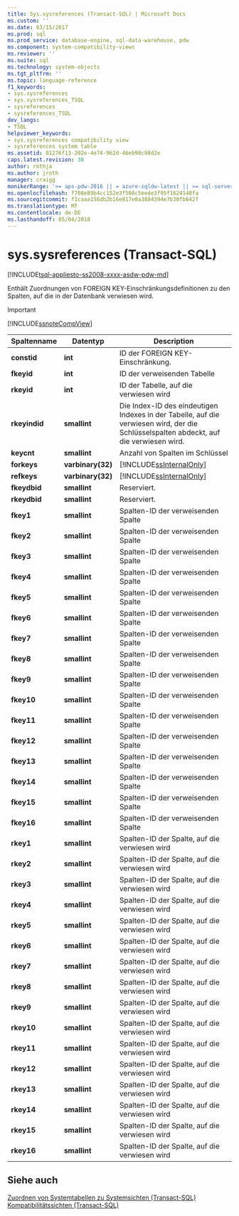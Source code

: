 ```yaml
---
title: Sys.sysreferences (Transact-SQL) | Microsoft Docs
ms.custom: ''
ms.date: 03/15/2017
ms.prod: sql
ms.prod_service: database-engine, sql-data-warehouse, pdw
ms.component: system-compatibility-views
ms.reviewer: ''
ms.suite: sql
ms.technology: system-objects
ms.tgt_pltfrm: ''
ms.topic: language-reference
f1_keywords:
- sys.sysreferences
- sys.sysreferences_TSQL
- sysreferences
- sysreferences_TSQL
dev_langs:
- TSQL
helpviewer_keywords:
- sys.sysreferences compatibility view
- sysreferences system table
ms.assetid: 81276f13-202e-4e74-962d-46eb98c98d2e
caps.latest.revision: 38
author: rothja
ms.author: jroth
manager: craigg
monikerRange: '>= aps-pdw-2016 || = azure-sqldw-latest || >= sql-server-2016 || = sqlallproducts-allversions'
ms.openlocfilehash: f708e89b4cc152e3f508c5eede3f95f1624148fa
ms.sourcegitcommit: f1caaa156db2b16e817e0a3884394e7b30fb642f
ms.translationtype: MT
ms.contentlocale: de-DE
ms.lasthandoff: 05/04/2018
---
```

# <a name="syssysreferences-transact-sql"></a>sys.sysreferences (Transact-SQL)
[!INCLUDE[tsql-appliesto-ss2008-xxxx-asdw-pdw-md](../../includes/tsql-appliesto-ss2008-xxxx-asdw-pdw-md.md)]

  Enthält Zuordnungen von FOREIGN KEY-Einschränkungsdefinitionen zu den Spalten, auf die in der Datenbank verwiesen wird.  
  
> [!IMPORTANT]  
>  [!INCLUDE[ssnoteCompView](../../includes/ssnotecompview-md.md)]  
  
|Spaltenname|Datentyp|Description|  
|-----------------|---------------|-----------------|  
|**constid**|**int**|ID der FOREIGN KEY-Einschränkung.|  
|**fkeyid**|**int**|ID der verweisenden Tabelle|  
|**rkeyid**|**int**|ID der Tabelle, auf die verwiesen wird|  
|**rkeyindid**|**smallint**|Die Index-ID des eindeutigen Indexes in der Tabelle, auf die verwiesen wird, der die Schlüsselspalten abdeckt, auf die verwiesen wird.|  
|**keycnt**|**smallint**|Anzahl von Spalten im Schlüssel|  
|**forkeys**|**varbinary(32)**|[!INCLUDE[ssInternalOnly](../../includes/ssinternalonly-md.md)]|  
|**refkeys**|**varbinary(32)**|[!INCLUDE[ssInternalOnly](../../includes/ssinternalonly-md.md)]|  
|**fkeydbid**|**smallint**|Reserviert.|  
|**rkeydbid**|**smallint**|Reserviert.|  
|**fkey1**|**smallint**|Spalten-ID der verweisenden Spalte|  
|**fkey2**|**smallint**|Spalten-ID der verweisenden Spalte|  
|**fkey3**|**smallint**|Spalten-ID der verweisenden Spalte|  
|**fkey4**|**smallint**|Spalten-ID der verweisenden Spalte|  
|**fkey5**|**smallint**|Spalten-ID der verweisenden Spalte|  
|**fkey6**|**smallint**|Spalten-ID der verweisenden Spalte|  
|**fkey7**|**smallint**|Spalten-ID der verweisenden Spalte|  
|**fkey8**|**smallint**|Spalten-ID der verweisenden Spalte|  
|**fkey9**|**smallint**|Spalten-ID der verweisenden Spalte|  
|**fkey10**|**smallint**|Spalten-ID der verweisenden Spalte|  
|**fkey11**|**smallint**|Spalten-ID der verweisenden Spalte|  
|**fkey12**|**smallint**|Spalten-ID der verweisenden Spalte|  
|**fkey13**|**smallint**|Spalten-ID der verweisenden Spalte|  
|**fkey14**|**smallint**|Spalten-ID der verweisenden Spalte|  
|**fkey15**|**smallint**|Spalten-ID der verweisenden Spalte|  
|**fkey16**|**smallint**|Spalten-ID der verweisenden Spalte|  
|**rkey1**|**smallint**|Spalten-ID der Spalte, auf die verwiesen wird|  
|**rkey2**|**smallint**|Spalten-ID der Spalte, auf die verwiesen wird|  
|**rkey3**|**smallint**|Spalten-ID der Spalte, auf die verwiesen wird|  
|**rkey4**|**smallint**|Spalten-ID der Spalte, auf die verwiesen wird|  
|**rkey5**|**smallint**|Spalten-ID der Spalte, auf die verwiesen wird|  
|**rkey6**|**smallint**|Spalten-ID der Spalte, auf die verwiesen wird|  
|**rkey7**|**smallint**|Spalten-ID der Spalte, auf die verwiesen wird|  
|**rkey8**|**smallint**|Spalten-ID der Spalte, auf die verwiesen wird|  
|**rkey9**|**smallint**|Spalten-ID der Spalte, auf die verwiesen wird|  
|**rkey10**|**smallint**|Spalten-ID der Spalte, auf die verwiesen wird|  
|**rkey11**|**smallint**|Spalten-ID der Spalte, auf die verwiesen wird|  
|**rkey12**|**smallint**|Spalten-ID der Spalte, auf die verwiesen wird|  
|**rkey13**|**smallint**|Spalten-ID der Spalte, auf die verwiesen wird|  
|**rkey14**|**smallint**|Spalten-ID der Spalte, auf die verwiesen wird|  
|**rkey15**|**smallint**|Spalten-ID der Spalte, auf die verwiesen wird|  
|**rkey16**|**smallint**|Spalten-ID der Spalte, auf die verwiesen wird|  
  
## <a name="see-also"></a>Siehe auch  
 [Zuordnen von Systemtabellen zu Systemsichten &#40;Transact-SQL&#41;](../../relational-databases/system-tables/mapping-system-tables-to-system-views-transact-sql.md)   
 [Kompatibilitätssichten &#40;Transact-SQL&#41;](~/relational-databases/system-compatibility-views/system-compatibility-views-transact-sql.md)  
  
  

